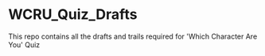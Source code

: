 # WCRU_Quiz_Drafts
This repo contains all the drafts and trails required for 'Which Character Are You' Quiz
